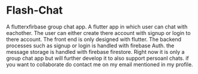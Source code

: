 # Flash-Chat
A flutterxfirbase group chat app. 
A flutter app  in which user can chat with eachother.
The user can either create there account with signup or login to there account.
The front end is only  designed with flutter. 
The backend processes such as signup or login is handled with firebase Auth.
the message storage is handled with firebase firestore.
Right now it is only a group chat app but will further develop it to also support persoanl chats.
if you want to collaborate do contact me on my email mentioned in my profile.


